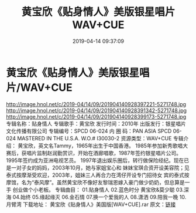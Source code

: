 ﻿---
title: 黄宝欣《贴身情人》美版银星唱片WAV+CUE
date: 2019-04-14 09:37:09
categories: WAV车载音乐、镜像
tags: 华语中文
---
# 黄宝欣《贴身情人》美版银星唱片/WAV+CUE

http://image.hnol.net/c/2019-04/14/09/201904140928397221-5271748.jpg
http://image.hnol.net/c/2019-04/14/09/201904140928391342-5271748.jpg
http://image.hnol.net/c/2019-04/14/09/201904140928399173-5271748.jpg
专辑名称：贴身情人
专辑歌手：黄宝欣
发行时间：2010年
出版发行：银星唱片文化传播有限公司
专辑编号：SPCD 06-024
内 圈 码：PAN ASIA SPCD 06-024 MASTERED IN THE U.S.A. W.O.#
I30030-2
资源类型：WAV+CUE
专辑介绍：
黄宝欣，英文名Tammy，1965年出生于中国香港。
1985年参加新秀歌唱大赛后，获唱片监制赵润勤赏识，开始在酒廊唱歌，1987年签约银星唱片公司。
1995年签约成为亚洲电视艺员。
1997年退出娱乐圈后，转行做保险经纪。现在已是一对子女的妈妈，2003年10月，她与家姐宝心和
妹妹宝琪合资开设美容院；见泰式按摩渐受欢迎，2003年，姐妹三人再合力在湾仔开设专门招待女
宾的泰式按摩馆，名为“泰风摩”。虽然黄宝欣不像好友黎瑞恩嫁入豪门做少奶奶，但总算是一手
创业做个小老板。
专辑曲目：
01.贴身情人
02.蓝色时分 黄宝欣&莫少聪
03.深海
04.始终
05.缘起缘灭
06.金石情
07.换一个爱我的人
08.潇洒
09.陪我一晚
10.月臂湾
下载地址：
黄宝欣《贴身情人》美国版[WAV+CUE].rar
原文：[链接](https://blog.sina.com.cn/s/blog_1647c7e760102zc4l.html)